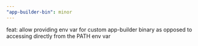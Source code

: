 ```yaml
---
"app-builder-bin": minor
---
```


feat: allow providing env var for custom app-builder binary as opposed to accessing directly from the PATH env var
